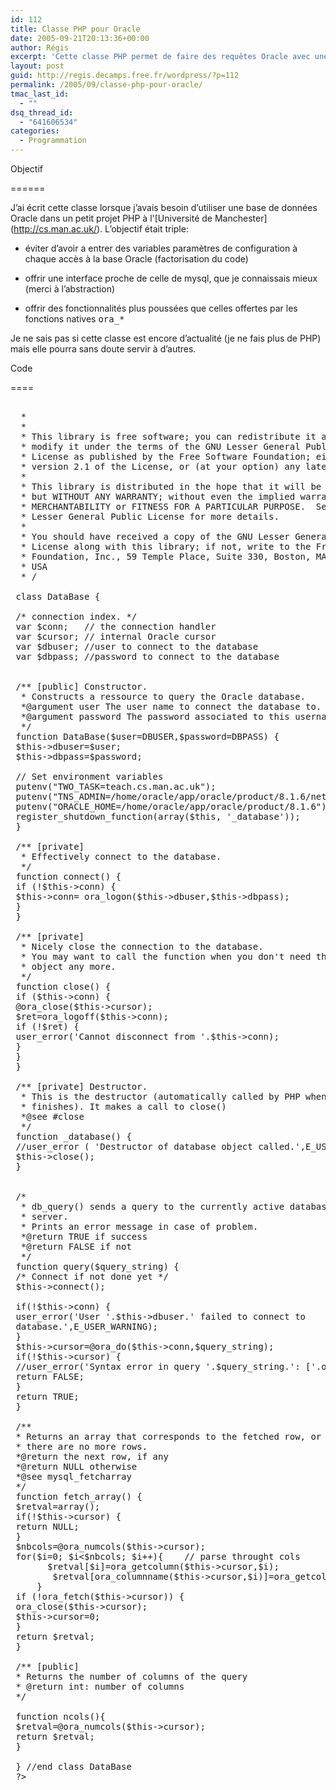 ```yaml
---
id: 112
title: Classe PHP pour Oracle
date: 2005-09-21T20:13:36+00:00
author: Régis
excerpt: 'Cette classe PHP permet de faire des requêtes Oracle avec une syntaxe proche des fonctions mysql_*'
layout: post
guid: http://regis.decamps.free.fr/wordpress/?p=112
permalink: /2005/09/classe-php-pour-oracle/
tmac_last_id:
  - ""
dsq_thread_id:
  - "641606534"
categories:
  - Programmation
---
```

Objectif
  
======
  
J’ai écrit cette classe lorsque j’avais besoin d’utiliser une base de données Oracle dans un petit projet PHP à l'\[Université de Manchester\] (http://cs.man.ac.uk/). L’objectif était triple:
  
* éviter d’avoir a entrer des variables paramètres de configuration à chaque accès à la base Oracle (factorisation du code)
  
* offrir une interface proche de celle de mysql, que je connaissais mieux (merci à l’abstraction)
  
* offrir des fonctionnalités plus poussées que celles offertes par les fonctions natives <tt>ora_*</tt>

Je ne sais pas si cette classe est encore d’actualité (je ne fais plus de PHP) mais elle pourra sans doute servir à d’autres.
  
Code
  
====

<pre><?
 /**
  * PHP Class to ease the access of the Oracle Database in the University
  * of Manchester.
  * It mimics the mysql_* functions.
  *
  * Copyright (C) 2003 - Regis Decamps <decamps@users.sf.net>
  *
  *
  * This library is free software; you can redistribute it and/or
  * modify it under the terms of the GNU Lesser General Public
  * License as published by the Free Software Foundation; either
  * version 2.1 of the License, or (at your option) any later version.
  *
  * This library is distributed in the hope that it will be useful,
  * but WITHOUT ANY WARRANTY; without even the implied warranty of
  * MERCHANTABILITY or FITNESS FOR A PARTICULAR PURPOSE.  See the GNU
  * Lesser General Public License for more details.
  *
  * You should have received a copy of the GNU Lesser General Public
  * License along with this library; if not, write to the Free Software
  * Foundation, Inc., 59 Temple Place, Suite 330, Boston, MA  02111-1307
  * USA
  * /
  
 class DataBase {
  
 /* connection index. */
 var $conn;   // the connection handler
 var $cursor; // internal Oracle cursor
 var $dbuser; //user to connect to the database
 var $dbpass; //password to connect to the database
  
  
 /** [public] Constructor.
  * Constructs a ressource to query the Oracle database.
  *@argument user The user name to connect the database to.
  *@argument password The password associated to this username
  */
 function DataBase($user=DBUSER,$password=DBPASS) {
 $this->dbuser=$user;
 $this->dbpass=$password;
  
 // Set environment variables
 putenv("TWO_TASK=teach.cs.man.ac.uk");
 putenv("TNS_ADMIN=/home/oracle/app/oracle/product/8.1.6/network/config/tcp_cs_man_ac_uk");
 putenv("ORACLE_HOME=/home/oracle/app/oracle/product/8.1.6");
 register_shutdown_function(array($this, '_database'));
 }
  
 /** [private]
  * Effectively connect to the database.
  */
 function connect() {
 if (!$this->conn) {
 $this->conn= ora_logon($this->dbuser,$this->dbpass);
 }
 }
  
 /** [private]
  * Nicely close the connection to the database.
  * You may want to call the function when you don't need the database
  * object any more.
  */
 function close() {
 if ($this->conn) {
 @ora_close($this->cursor);
 $ret=ora_logoff($this->conn);
 if (!$ret) {
 user_error('Cannot disconnect from '.$this->conn);
 }
 }
 }
  
 /** [private] Destructor.
  * This is the destructor (automatically called by PHP when the script
  * finishes). It makes a call to close()
  *@see #close
  */
 function _database() {
 //user_error ( 'Destructor of database object called.',E_USER_NOTICE );
 $this->close();
 }
  
  
 /*
  * db_query() sends a query to the currently active database on the
  * server.
  * Prints an error message in case of problem.
  *@return TRUE if success
  *@return FALSE if not
  */
 function query($query_string) {
 /* Connect if not done yet */
 $this->connect();
  
 if(!$this->conn) {
 user_error('User '.$this->dbuser.' failed to connect to 
 database.',E_USER_WARNING);
 }
 $this->cursor=@ora_do($this->conn,$query_string);
 if(!$this->cursor) {
 //user_error('Syntax error in query '.$query_string.': ['.ora_errorcode().'] '.ora_error(),E_USER_WARNING);
 return FALSE;
 }
 return TRUE;
 }
  
 /**
 * Returns an array that corresponds to the fetched row, or FALSE  if
 * there are no more rows.
 *@return the next row, if any
 *@return NULL otherwise
 *@see mysql_fetcharray
 */
 function fetch_array() {
 $retval=array();
 if(!$this->cursor) {
 return NULL;
 }
 $nbcols=@ora_numcols($this->cursor);
 for($i=0; $i&lt;$nbcols; $i++){    // parse throught cols
       $retval[$i]=ora_getcolumn($this->cursor,$i);
        $retval[ora_columnname($this->cursor,$i)]=ora_getcolumn($this->cursor,$i);
     }
 if (!ora_fetch($this->cursor)) {
 ora_close($this->cursor);
 $this->cursor=0;
 }
 return $retval;
 }
  
 /** [public]
 * Returns the number of columns of the query
 * @return int: number of columns
 */
  
 function ncols(){
 $retval=@ora_numcols($this->cursor);
 return $retval;
 }
  
 } //end class DataBase
 ?>
</pre>
